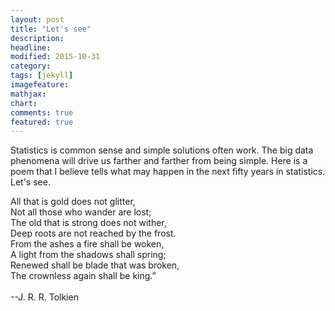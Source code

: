 ```yaml
---
layout: post
title: "Let's see"
description: 
headline: 
modified: 2015-10-31
category: 
tags: [jekyll]
imagefeature: 
mathjax: 
chart: 
comments: true
featured: true
---
```


Statistics is common sense and simple solutions often work. The big data phenomena will drive us farther and farther from being simple. Here is a poem that I believe tells what may happen in the next fifty years in statistics. Let's see. <br/>


All that is gold does not glitter,<br/>
Not all those who wander are lost;<br/>
The old that is strong does not wither,<br/>
Deep roots are not reached by the frost.<br/>
From the ashes a fire shall be woken,<br/>
A light from the shadows shall spring;<br/>
Renewed shall be blade that was broken,<br/>
The crownless again shall be king.”<br/>
<br/>
 --J. R. R. Tolkien<br/>





